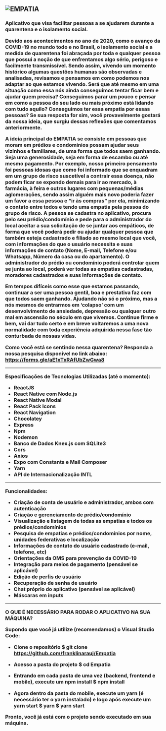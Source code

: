 ![EMPATIA](https://user-images.githubusercontent.com/51242246/82749560-56736800-9d80-11ea-9409-816f670f872b.jpg)
---------------------------------------------------------------------------------------------------------------------------------------------------------------------------------
<h3><b>Aplicativo que visa facilitar pessoas a se ajudarem durante a quarentena e o isolamento social.

Devido aos acontecimentos no ano de 2020, como o avanço da COVID-19 no mundo todo e no Brasil, o isolamento social e a medida de quarentena foi abraçada por toda e qualquer pessoa que possui a noção de que enfrentamos algo sério, perigoso e facilmente transmissível. Sendo assim, vivendo um momento histórico algumas questões humanas são observadas e analisadas, revisamos e pensamos em como podemos nos adaptar ao que estamos vivendo. Será que até mesmo em uma situação como essa nós ainda conseguimos tentar ficar bem e ajudar quem precisa? Conseguimos parar um pouco e pensar em como a pessoa do seu lado ou mais próximo está lidando com tudo aquilo? Conseguimos ter essa empatia por essas pessoas? Se sua resposta for sim, você provavelmente gostará da nossa ideia, que surgiu dessas reflexões que comentamos anteriormente.

A ideia principal do EMPATIA se consiste em pessoas que moram em prédios e condomínios possam ajudar seus vizinhos e familiares, de uma forma que todos saem ganhando. Seja uma generosidade, seja em forma de escambo ou até mesmo pagamento. Por exemplo, nosso primeiro pensamento foi pessoas idosas que como foi informado que se enquadram em um grupo de risco suscetível a contrair essa doença, não podem ficar se expondo demais para ir ao mercado, à farmácia, à feira e outros lugares com pequenas/médias aglomerações, sendo assim alguém mais novo poderia fazer um favor a essa pessoa e “ir às compras” por ela, minimizando o contato entre todos e tendo uma empatia pela pessoa do grupo de risco.
A pessoa se cadastra no aplicativo, procura pelo seu prédio/condomínio e pede para o administrador do local aceitar a sua solicitação de se juntar aos empáticos, de forma que você poderá pedir ou ajudar qualquer pessoa que também esteja cadastrado e filiado ao mesmo local que você, com informações do que o usuário necessita e suas informações de contato (Nome, E-mail, Telefone e/ou Whatsapp, Número da casa ou do apartamento). O administrador do prédio ou condomínio poderá controlar quem se junta ao local, poderá ver todas as empatias cadastradas, moradores cadastrados e suas informações de contato.

Em tempos difíceis como esse que estamos passando, continuar a ser uma pessoa gentil, boa e prestativa faz com que todos saem ganhando. Ajudando não só o próximo, mas a nós mesmos de entrarmos em ‘colapso’ com um desenvolvimento de ansiedade, depressão ou qualquer outro mal em ascensão no século em que vivemos. Continue firme e bem, vai dar tudo certo e em breve voltaremos a uma nova normalidade com toda experiência  adquirida nessa fase tão conturbada de nossas vidas.

Como você está se sentindo nessa quarentena? Responda a nossa pesquisa disponível no link abaixo:
https://forms.gle/aE1xTxRAfUbZwGwa8

---------------------------------------------------------------------------------------------------------------------------------------------------------------------------------

Especificações de Tecnologias Utilizadas (até o momento):

- ReactJS
- React Native com Node.js
- React Native Modal
- React Pack Icons
- React Navigation
- Chocolatey
- Express
- Npm
- Nodemon
- Banco de Dados Knex.js com SQLite3
- Cors
- Axios
- Expo com Constants e Mail Composer
- Yarn
- API de Internacionalização INTL

---------------------------------------------------------------------------------------------------------------------------------------------------------------------------------

Funcionalidades:

- Criação de conta de usuário e administrador, ambos com autenticação
- Criação e gerenciamento de prédio/condomínio
- Visualização e listagem de todas as empatias e todos os prédios/condomínios
- Pesquisa de empatias e prédios/condomínios por nome, unidades federativas e localização
- Informações de contato do usuário cadastrado (e-mail, telefone, etc)
- Orientações da OMS para prevenção da COVID-19 
- Integração para meios de pagamento (pensável se aplicável)
- Edição de perfis de usuário
- Recuperação de senha de usuário
- Chat próprio do aplicativo (pensável se aplicável)
- Máscaras em inputs

---------------------------------------------------------------------------------------------------------------------------------------------------------------------------------

O QUE É NECESSÁRIO PARA RODAR O APLICATIVO NA SUA MÁQUINA?

Supondo que você já utilize (recomendamos) o Visual Studio Code:

- Clone o repositório
    $ git clone https://github.com/franklinarauj/Empatia

- Acesso a pasta do projeto
    $ cd Empatia
    
- Entrando em cada pasta de uma vez (backend, frontend e mobile), execute um npm install
    $ npm install

- Agora dentro da pasta do mobile, execute um yarn (é necessário ter o yarn instalado) e logo após execute um yarn start
    $ yarn
    $ yarn start
    
Pronto, você já está com o projeto sendo executado em sua máquina.
